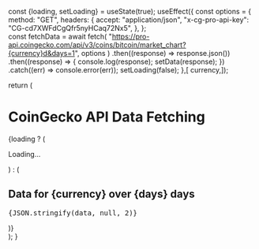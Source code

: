 const {loading, setLoading} = useState(true);
useEffect({
  const options = {
      method: "GET",
      headers: {
        accept: "application/json",
        "x-cg-pro-api-key": "CG-cd7XWFdCgQfr5nyHCaq72Nx5",
      },
    };  
const fetchData = await fetch(
      "https://pro-api.coingecko.com/api/v3/coins/bitcoin/market_chart?{currency}d&days=1",
      options
    ) 
    .then((response) => response.json())
    .then((response) => {
      console.log(response);
      setData(response);
    })
    .catch((err) => console.error(err));
  setLoading(false);
},[ currency,]);

  return (
    <div className="App">
      <h1>CoinGecko API Data Fetching</h1>
      {loading ? (
        <p>Loading...</p>
      ) : (
        <div>
          <h2>Data for {currency} over {days} days</h2>
          <pre>{JSON.stringify(data, null, 2)}</pre>
        </div>
      )}
    </div>
  );
}
